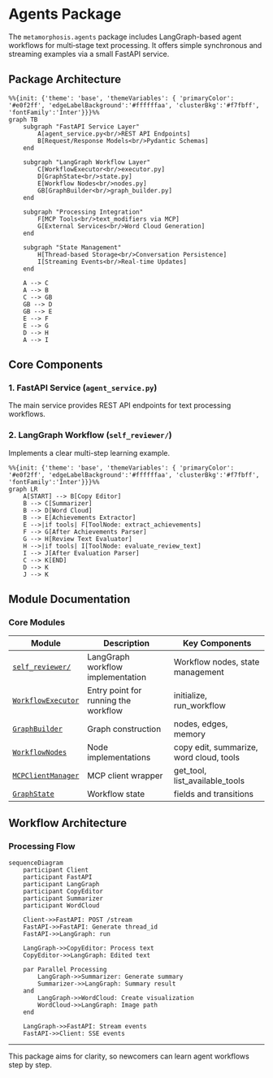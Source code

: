 # Agents Package

The `metamorphosis.agents` package includes LangGraph-based agent workflows for multi‑stage text processing. It offers simple synchronous and streaming examples via a small FastAPI service.

## Package Architecture

```mermaid
%%{init: {'theme': 'base', 'themeVariables': { 'primaryColor': '#e0f2ff', 'edgeLabelBackground':'#ffffffaa', 'clusterBkg':'#f7fbff', 'fontFamily':'Inter'}}}%%
graph TB
    subgraph "FastAPI Service Layer"
        A[agent_service.py<br/>REST API Endpoints]
        B[Request/Response Models<br/>Pydantic Schemas]
    end

    subgraph "LangGraph Workflow Layer"
        C[WorkflowExecutor<br/>executor.py]
        D[GraphState<br/>state.py]
        E[Workflow Nodes<br/>nodes.py]
        GB[GraphBuilder<br/>graph_builder.py]
    end

    subgraph "Processing Integration"
        F[MCP Tools<br/>text_modifiers via MCP]
        G[External Services<br/>Word Cloud Generation]
    end

    subgraph "State Management"
        H[Thread-based Storage<br/>Conversation Persistence]
        I[Streaming Events<br/>Real-time Updates]
    end

    A --> C
    A --> B
    C --> GB
    GB --> D
    GB --> E
    E --> F
    E --> G
    D --> H
    A --> I
```

## Core Components

### 1. FastAPI Service (`agent_service.py`)

The main service provides REST API endpoints for text processing workflows.

### 2. LangGraph Workflow (`self_reviewer/`)

Implements a clear multi-step learning example.

```mermaid
%%{init: {'theme': 'base', 'themeVariables': { 'primaryColor': '#e0f2ff', 'edgeLabelBackground':'#ffffffaa', 'clusterBkg':'#f7fbff', 'fontFamily':'Inter'}}}%%
graph LR
    A[START] --> B[Copy Editor]
    B --> C[Summarizer]
    B --> D[Word Cloud]
    B --> E[Achievements Extractor]
    E -->|if tools| F[ToolNode: extract_achievements]
    F --> G[After Achievements Parser]
    G --> H[Review Text Evaluator]
    H -->|if tools| I[ToolNode: evaluate_review_text]
    I --> J[After Evaluation Parser]
    C --> K[END]
    D --> K
    J --> K
```

## Module Documentation

### Core Modules

| Module | Description | Key Components |
|--------|-------------|----------------|
| [`self_reviewer/`](self_reviewer/index.md) | LangGraph workflow implementation | Workflow nodes, state management |
| [`WorkflowExecutor`](self_reviewer/WorkflowExecutor.md) | Entry point for running the workflow | initialize, run_workflow |
| [`GraphBuilder`](self_reviewer/GraphBuilder.md) | Graph construction | nodes, edges, memory |
| [`WorkflowNodes`](self_reviewer/WorkflowNodes.md) | Node implementations | copy edit, summarize, word cloud, tools |
| [`MCPClientManager`](self_reviewer/MCPClientManager.md) | MCP client wrapper | get_tool, list_available_tools |
| [`GraphState`](self_reviewer/GraphState.md) | Workflow state | fields and transitions |

## Workflow Architecture

### Processing Flow

```mermaid
sequenceDiagram
    participant Client
    participant FastAPI
    participant LangGraph
    participant CopyEditor
    participant Summarizer
    participant WordCloud
    
    Client->>FastAPI: POST /stream
    FastAPI->>FastAPI: Generate thread_id
    FastAPI->>LangGraph: run
    
    LangGraph->>CopyEditor: Process text
    CopyEditor->>LangGraph: Edited text
    
    par Parallel Processing
        LangGraph->>Summarizer: Generate summary
        Summarizer->>LangGraph: Summary result
    and
        LangGraph->>WordCloud: Create visualization
        WordCloud->>LangGraph: Image path
    end
    
    LangGraph->>FastAPI: Stream events
    FastAPI->>Client: SSE events
```

---

This package aims for clarity, so newcomers can learn agent workflows step by step.
